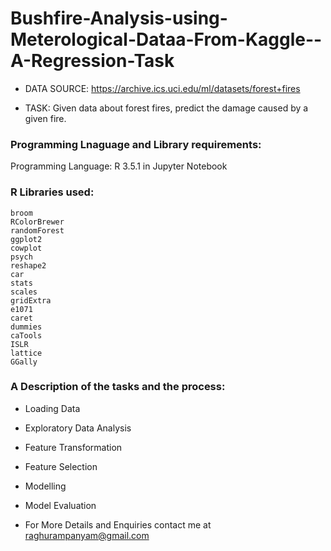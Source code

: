 # Bushfire-Analysis-using-Meterological-Dataa-From-Kaggle--A-Regression-Task

- DATA SOURCE: https://archive.ics.uci.edu/ml/datasets/forest+fires



- TASK: Given data about forest fires, predict the damage caused by a given fire.

### Programming Lnaguage  and Library requirements:
Programming Language: R 3.5.1 in Jupyter Notebook

### R Libraries used:

    broom
    RColorBrewer
    randomForest
    ggplot2
    cowplot
    psych
    reshape2
    car
    stats
    scales
    gridExtra
    e1071
    caret
    dummies
    caTools
    ISLR
    lattice
    GGally
   
### A Description of the tasks and the process:
  - Loading Data
  - Exploratory Data Analysis
  - Feature Transformation 
  - Feature Selection
  - Modelling 
  - Model Evaluation


- For More Details and Enquiries contact me at raghurampanyam@gmail.com

